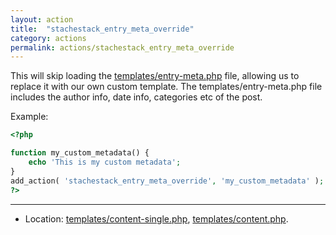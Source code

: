 ```yaml
---
layout: action
title:  "stachestack_entry_meta_override"
category: actions
permalink: actions/stachestack_entry_meta_override
---
```


This will skip loading the [templates/entry-meta.php](https://github.com/StacheStack/StacheStack/blob/master/templates/entry-meta.php) file, allowing us to replace it with our own custom template.
The templates/entry-meta.php file includes the author info, date info, categories etc of the post.

Example:

```php
<?php

function my_custom_metadata() {
	echo 'This is my custom metadata';
}
add_action( 'stachestack_entry_meta_override', 'my_custom_metadata' );
?>
```

<hr>

* Location: [templates/content-single.php](https://github.com/StacheStack/StacheStack/blob/master/templates/content-single.php), [templates/content.php](https://github.com/StacheStack/StacheStack/blob/master/templates/content.php).